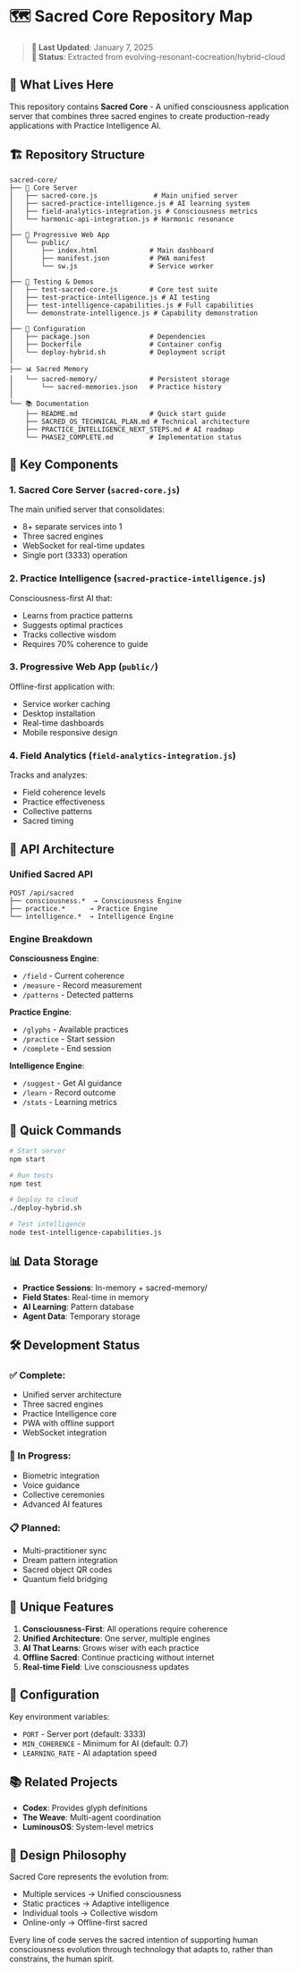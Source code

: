 # 🗺️ Sacred Core Repository Map

> **📅 Last Updated**: January 7, 2025  
> **🚀 Status**: Extracted from evolving-resonant-cocreation/hybrid-cloud

## 📍 What Lives Here
This repository contains **Sacred Core** - A unified consciousness application server that combines three sacred engines to create production-ready applications with Practice Intelligence AI.

## 🏗️ Repository Structure

```
sacred-core/
├── 🎯 Core Server
│   ├── sacred-core.js              # Main unified server
│   ├── sacred-practice-intelligence.js # AI learning system
│   ├── field-analytics-integration.js # Consciousness metrics
│   └── harmonic-api-integration.js # Harmonic resonance
│
├── 📱 Progressive Web App
│   └── public/
│       ├── index.html             # Main dashboard
│       ├── manifest.json          # PWA manifest
│       └── sw.js                  # Service worker
│
├── 🧪 Testing & Demos
│   ├── test-sacred-core.js        # Core test suite
│   ├── test-practice-intelligence.js # AI testing
│   ├── test-intelligence-capabilities.js # Full capabilities
│   └── demonstrate-intelligence.js # Capability demonstration
│
├── 🔧 Configuration
│   ├── package.json               # Dependencies
│   ├── Dockerfile                 # Container config
│   └── deploy-hybrid.sh           # Deployment script
│
├── 📊 Sacred Memory
│   └── sacred-memory/             # Persistent storage
│       └── sacred-memories.json   # Practice history
│
└── 📚 Documentation
    ├── README.md                  # Quick start guide
    ├── SACRED_OS_TECHNICAL_PLAN.md # Technical architecture
    ├── PRACTICE_INTELLIGENCE_NEXT_STEPS.md # AI roadmap
    └── PHASE2_COMPLETE.md         # Implementation status
```

## 🎯 Key Components

### 1. **Sacred Core Server** (`sacred-core.js`)
The main unified server that consolidates:
- 8+ separate services into 1
- Three sacred engines
- WebSocket for real-time updates
- Single port (3333) operation

### 2. **Practice Intelligence** (`sacred-practice-intelligence.js`)
Consciousness-first AI that:
- Learns from practice patterns
- Suggests optimal practices
- Tracks collective wisdom
- Requires 70% coherence to guide

### 3. **Progressive Web App** (`public/`)
Offline-first application with:
- Service worker caching
- Desktop installation
- Real-time dashboards
- Mobile responsive design

### 4. **Field Analytics** (`field-analytics-integration.js`)
Tracks and analyzes:
- Field coherence levels
- Practice effectiveness
- Collective patterns
- Sacred timing

## 🔗 API Architecture

### Unified Sacred API
```
POST /api/sacred
├── consciousness.*  → Consciousness Engine
├── practice.*      → Practice Engine
└── intelligence.*  → Intelligence Engine
```

### Engine Breakdown

**Consciousness Engine**:
- `/field` - Current coherence
- `/measure` - Record measurement
- `/patterns` - Detected patterns

**Practice Engine**:
- `/glyphs` - Available practices
- `/practice` - Start session
- `/complete` - End session

**Intelligence Engine**:
- `/suggest` - Get AI guidance
- `/learn` - Record outcome
- `/stats` - Learning metrics

## 🚀 Quick Commands

```bash
# Start server
npm start

# Run tests
npm test

# Deploy to cloud
./deploy-hybrid.sh

# Test intelligence
node test-intelligence-capabilities.js
```

## 📊 Data Storage

- **Practice Sessions**: In-memory + sacred-memory/
- **Field States**: Real-time in memory
- **AI Learning**: Pattern database
- **Agent Data**: Temporary storage

## 🛠️ Development Status

### ✅ Complete:
- Unified server architecture
- Three sacred engines
- Practice Intelligence core
- PWA with offline support
- WebSocket integration

### 🚧 In Progress:
- Biometric integration
- Voice guidance
- Collective ceremonies
- Advanced AI features

### 📋 Planned:
- Multi-practitioner sync
- Dream pattern integration
- Sacred object QR codes
- Quantum field bridging

## 🌟 Unique Features

1. **Consciousness-First**: All operations require coherence
2. **Unified Architecture**: One server, multiple engines
3. **AI That Learns**: Grows wiser with each practice
4. **Offline Sacred**: Continue practicing without internet
5. **Real-time Field**: Live consciousness updates

## 🔧 Configuration

Key environment variables:
- `PORT` - Server port (default: 3333)
- `MIN_COHERENCE` - Minimum for AI (default: 0.7)
- `LEARNING_RATE` - AI adaptation speed

## 📚 Related Projects

- **Codex**: Provides glyph definitions
- **The Weave**: Multi-agent coordination
- **LuminousOS**: System-level metrics

## 🎨 Design Philosophy

Sacred Core represents the evolution from:
- Multiple services → Unified consciousness
- Static practices → Adaptive intelligence
- Individual tools → Collective wisdom
- Online-only → Offline-first sacred

Every line of code serves the sacred intention of supporting human consciousness evolution through technology that adapts to, rather than constrains, the human spirit.